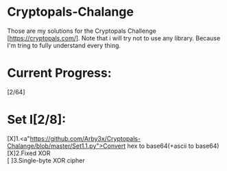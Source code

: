 # Cryptopals-Chalange
Those are my solutions for the Cryptopals Challenge [https://cryptopals.com/].
Note that i will try not to use any library.
Because I'm tring to fully understand every thing.
# Current Progress:
[2/64]
# Set I[2/8]:
[X]1.<a"https://github.com/Arby3x/Cryptopals-Chalange/blob/master/Set1.1.py">Convert hex to base64(+ascii to base64)
<br>[X]2.Fixed XOR</br>
[  ]3.Single-byte XOR cipher

